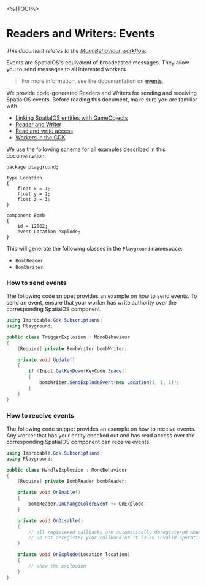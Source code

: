 [//]: # (Doc of docs reference 7)
[//]: # (TODO - Tech writer pass)

<%(TOC)%>
# Readers and Writers: Events

_This document relates to the [MonoBehaviour workflow](\{\{urlRoot\}\}/reference/intro-workflows-spatialos-entities#spatialos-entities)._

Events are SpatialOS's equivalent of broadcasted messages. They allow you to send messages to all interested workers.

> For more information, see the documentation on [events](https://docs.improbable.io/reference/latest/shared/glossary#events).

We provide code-generated Readers and Writers for sending and receiving SpatialOS events. Before reading this document, make sure you are familiar with

* [Linking SpatialOS entities with GameObjects](\{\{urlRoot\}\}/reference/gameobject/linking-spatialos-entities)
* [Reader and Writer](\{\{urlRoot\}\}/reference/gameobject/readers-writers)
* [Read and write access](\{\{urlRoot\}\}/reference/glossary#authority)
* [Workers in the GDK](\{\{urlRoot\}\}/reference/workers/workers-in-the-gdk)


We use the following [schema](\{\{urlRoot\}\}/reference/glossary#schema) for all examples described in this documentation.
```
package playground;

type Location
{
    float x = 1;
    float y = 2;
    float z = 3;
}

component Bomb
{
    id = 12002;
    event Location explode;
}
```

This will generate the following classes in the `Playground` namespace:

  * `BombReader`
  * `BombWriter`

### How to send events

The following code snippet provides an example on how to send events. To send an event,  ensure that your worker has write authority over the corresponding SpatialOS component.

```csharp
using Improbable.Gdk.Subscriptions;
using Playground;

public class TriggerExplosion : MonoBehaviour
{
	[Require] private BombWriter bombWriter;

	private void Update()
	{
    	if (Input.GetKeyDown(KeyCode.Space))
    	{
        	bombWriter.SendExplodeEvent(new Location(1, 1, 1));
    	}
	}
}
```

### How to receive events

The following code snippet provides an example on how to receive events. Any worker that has your entity checked out and has read access over the corresponding SpatialOS component can receive events.

```csharp
using Improbable.Gdk.Subscriptions;
using Playground;

public class HandleExplosion : MonoBehaviour
{
	[Require] private BombReader bombReader;

	private void OnEnable()
	{
    	bombReader.OnChangeColorEvent += OnExplode;
	}

	private void OnDisable()
	{
    	// all registered callbacks are automatically deregistered when this script is disabled.
    	// Do not deregister your callback as it is an invalid operation.
	}

	private void OnExplode(Location location)
	{
    	// show the explosion
	}
}
```
